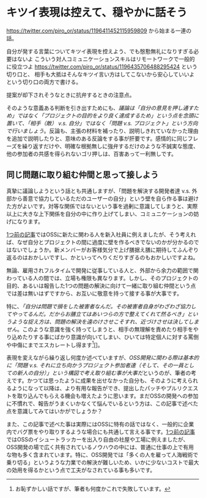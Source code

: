 # キツイ表現は控えて、穏やかに話そう


https://twitter.com/piro_or/status/1196411452115959809
から始まる一連の話。

自分が発する言葉についてキツイ表現を控えよう、でも慇懃無礼になりすぎる必要はないよ
こういう対人コミュニケーションスキルはリモートワークで一般的に役立つよ
https://twitter.com/piro_or/status/1196435706488295424
という切り口と、
相手も大抵はそんなキツイ言い方はしてこないから安心していいよ
という切り口の両方で書ける。



提案が却下されそうなときに抗弁するときの注意点。

そのような意義ある判断を引き出すためにも、*議論は「自分の意見を押し通すため」ではなく「プロジェクトの目的をより良く達成するため」という点を念頭に置いて、「相手（敵） v.s. 自分」ではなく「問題 v.s. プロジェクト」という方向で行いましょう*。反論も、主張の材料を補ったり、説明しきれていなかった理由を追加で説明したりと、意味のある反論をする事が肝要です。感情的に同じフレーズを繰り返すだけや、明確な根拠無しに強弁するだけのような不誠実な態度、他の参加者の共感を得られないゴリ押しは、百害あって一利無しです。



## 同じ問題に取り組む仲間と思って接しよう

真摯に議論しようという話とも共通しますが、「問題を解決する開発者達 v.s. 外部から善意で協力しているただのユーザーの自分」という壁を自ら作る事は避けた方がよいです。対等な関係ではないという事を過剰に意識してしまうと、実際以上に大きな上下関係を自分の中に作り上げてしまい、コミュニケーションの妨げになります。

[1つ前の記事](20190618)ではOSSに新たに関わる人を新入社員に例えましたが、そう考えれば、なぜ自分とプロジェクトの間に過度に壁を作るべきでないのかが分かるのではないでしょうか。新メンバーがお客様気分で上げ膳据え膳に期待してふんぞり返るのはおかしいですし、かといってへりくだりすぎるのもおかしいですよね。

無論、雇用されフルタイムで開発に従事している人と、外部から余力の範囲で関わっている人の間では、立場も権限も異なります。しかし、そのプロジェクトの目的、あるいは報告した1つの問題の解決に向けて一緒に取り組む仲間という点では差は無いはずですから、お互いに敬意を持って接する事が大事です。

特に、*「自分は問題で損をした被害者なんだ。その被害者自身がわざわざ協力してやってるんだ。だからお膳立てはあいつらの方で整えてくれて然るべき」というような捉え方は、問題の解決を遠のけさせこそすれ、近づけさせは決してしません*。このような意識を強く持ってしまうと、相手の無理解を責めたり相手をやり込めたりする事にばかり意識が向いてしまい、ひいては特定個人に対する罵倒や中傷にまでエスカレートし得ます[^mistake][]。

[^mistake]: お恥ずかしい話ですが、筆者も何度かこれで失敗しています。




表現を変えながら繰り返し何度か述べていますが、*OSS開発に関わる際は基本的に「問題 v.s. それに立ち向かうプロジェクト参加者達（そして、その一員としての新人の自分）」という構図で考え取り組む事が大事だ*というのが、筆者の考えです。かつては思ったように成果を出せなかった自分も、そのように考えられるようになって以降は、より有用な報告ができ、提出したパッチやプルリクエストを取り込んでもらえる機会も増えたように思います。まだOSSの開発への参加に不慣れで、報告がうまくいかなくて悩んでいるという方は、この記事で述べた点を意識してみてはいかがでしょうか？

また、この記事で述べた事は実際にはOSSに特有の話ではなく、一般的に企業内でバグ票をやり取りするような場合にも共通して言える事です。[1つ前の記事](20190618)ではOSSのイシュートラッカーを出入り自由の社屋や工場に例えましたが、OSS開発の場で広く共有されているノウハウの中には、普通に仕事の上で有用な物も多く含まれています。特に、OSS開発では「多くの人を雇って人海戦術で乗り切る」というような力業での解決が難しいため、いかに少ないコストで最大の効用を得るかという点で工夫がなされている事も多いです。

